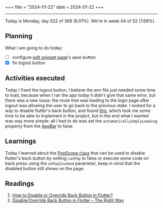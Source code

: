 +++
title = "2024-01-22"
date = 2024-01-22
+++

---

Today is Monday, day 022 of 366 (6.01%). We're in week 04 of 52 (7.69%).

## Planning

What I am going to do today:

- [ ] configure [edit snippet page](https://github.com/OmnicodeSolutions/luisa_drf_flutter_client/blob/main/lib/edit_snippet.dart)'s save button
- [x] fix logout button

## Activities executed

Today I fixed the logout button, I believe the env file just needed some time to load, because when I ran the app today it didn't give that same error, but there was a new issue: the route that was leading to the login page after logout was allowing the user to go back to the previous state. I looked for a way to disable flutter's back button, and found [this](https://flutterdesk.com/disable-or-override-back-button-in-flutter/), which took me some time to be able to implement in the project, but in the end what I wanted was way more simple: all I had to do was set the `automaticallyImplyLeading` property from the [AppBar](https://api.flutter.dev/flutter/material/AppBar-class.html) to false. 

## Learnings

Today I learned about the [PopScope class](https://api.flutter.dev/flutter/widgets/PopScope-class.html?gclid=EAIaIQobChMI7vLnoYzxgwMVAEJIAB1E5godEAAYASAAEgKnifD_BwE&gclsrc=aw.ds) that can be used to disable flutter's back button by setting `canPop` to false or execute some code on back press using the `onPopInvoked` parameter, keep in mind that the disabled button still shows on the page.

## Readings 

1. [How to Disable or Override Back Button in Flutter?](https://flutterdesk.com/disable-or-override-back-button-in-flutter/)
2. [Disable/Override Back Button in Flutter – The Right Way](https://www.flutterbeads.com/disable-override-back-button-in-flutter/)
